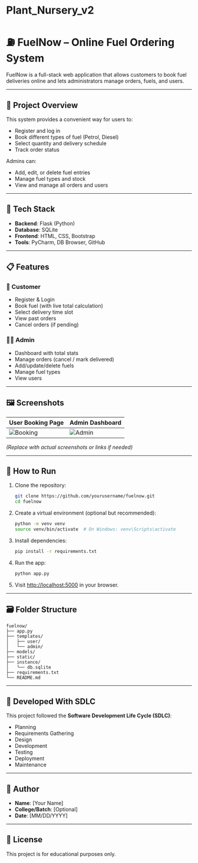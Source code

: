 # Plant_Nursery_v2

# ⛽ FuelNow – Online Fuel Ordering System

FuelNow is a full-stack web application that allows customers to book fuel deliveries online and lets administrators manage orders, fuels, and users.

---

## 🧠 Project Overview

This system provides a convenient way for users to:
- Register and log in
- Book different types of fuel (Petrol, Diesel)
- Select quantity and delivery schedule
- Track order status

Admins can:
- Add, edit, or delete fuel entries
- Manage fuel types and stock
- View and manage all orders and users

---

## 🔧 Tech Stack

- **Backend**: Flask (Python)
- **Database**: SQLite
- **Frontend**: HTML, CSS, Bootstrap
- **Tools**: PyCharm, DB Browser, GitHub

---

## 📋 Features

### 👤 Customer
- Register & Login
- Book fuel (with live total calculation)
- Select delivery time slot
- View past orders
- Cancel orders (if pending)

### 🧑‍💼 Admin
- Dashboard with total stats
- Manage orders (cancel / mark delivered)
- Add/update/delete fuels
- Manage fuel types
- View users

---

## 🖼️ Screenshots

| User Booking Page | Admin Dashboard |
|-------------------|------------------|
| ![Booking](uploads/booking.png) | ![Admin](uploads/admin_dashboard.png) |

_(Replace with actual screenshots or links if needed)_

---

## 🚀 How to Run

1. Clone the repository:
   ```bash
   git clone https://github.com/yourusername/fuelnow.git
   cd fuelnow
   ```

2. Create a virtual environment (optional but recommended):
   ```bash
   python -m venv venv
   source venv/bin/activate  # On Windows: venv\Scripts\activate
   ```

3. Install dependencies:
   ```bash
   pip install -r requirements.txt
   ```

4. Run the app:
   ```bash
   python app.py
   ```

5. Visit [http://localhost:5000](http://localhost:5000) in your browser.

---

## 🗃️ Folder Structure

```
fuelnow/
├── app.py
├── templates/
│   ├── user/
│   └── admin/
├── models/
├── static/
├── instance/
│   └── db.sqlite
├── requirements.txt
└── README.md
```

---

## 📆 Developed With SDLC

This project followed the **Software Development Life Cycle (SDLC)**:
- Planning
- Requirements Gathering
- Design
- Development
- Testing
- Deployment
- Maintenance

---

## 👤 Author

- **Name**: [Your Name]
- **College/Batch**: [Optional]
- **Date**: [MM/DD/YYYY]

---

## 📜 License

This project is for educational purposes only.
